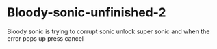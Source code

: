# Bloody-sonic-unfinished-2
Bloody sonic is trying to corrupt sonic unlock super sonic and when the error pops up press cancel 
